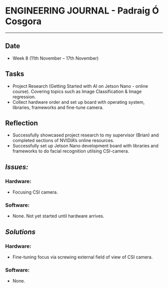 
# **ENGINEERING JOURNAL - Padraig Ó Cosgora**
----------------------------------------------------------------------

## **Date**
-	Week 8 (11th November – 17th November)

## **Tasks**
-	Project Research (Getting Started with AI on Jetson Nano - online course). Covering topics such as Image Classification & Image regression. 
-	Collect hardware order and set up board with operating system, libraries, frameworks and fine-tune camera.

## **Reflection**
-	Successfully showcased project research to my supervisor (Brian) and completed sections of NVIDIA’s online resources.
-	Successfully set up Jetson Nano development board with libraries and frameworks to do facial recognition utilsing CSI-camera.

## **_Issues:_**

### **Hardware:**
-	Focusing CSI camera.

### **Software:**
-	None. Not yet started until hardware arrives.

## **_Solutions_**

### **Hardware:**
-	Fine-tuning focus via screwing external field of view of CSI camera.


### **Software:**
-	None.
